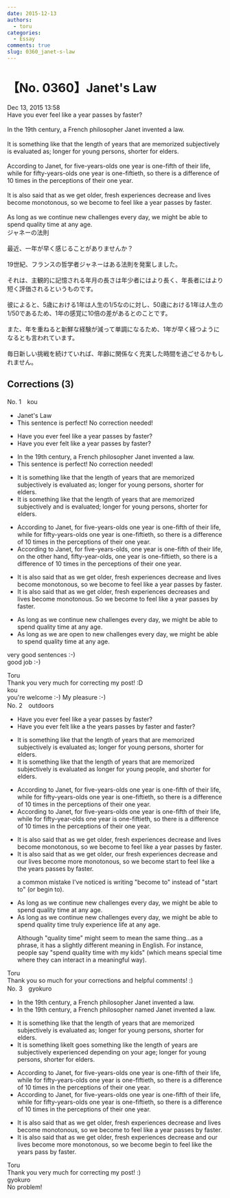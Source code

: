 ```yaml
---
date: 2015-12-13
authors:
  - toru
categories:
  - Essay
comments: true
slug: 0360_janet-s-law
---
```


# 【No. 0360】Janet's Law
<div class="date">Dec 13, 2015 13:58</div>
<div id="post"><div id="body_show_ori">
Have you ever feel like a year passes by faster?<br/><br/>In the 19th century, a French philosopher Janet invented a law.<br/><br/>It is something like that the length of years that are memorized subjectively is evaluated as; longer for young persons, shorter for elders.<br/><br/>According to Janet, for five-years-olds one year is one-fifth of their life, while for fifty-years-olds one year is one-fiftieth, so there is a difference of 10 times in the perceptions of their one year.<br/><br/>It is also said that as we get older, fresh experiences decrease and lives become monotonous, so we become to feel like a year passes by faster.<br/><br/>As long as we continue new challenges every day, we might be able to spend quality time at any age.
</div></div>

<!-- more -->

<div id="post_ja"><div id="body_show_mo">
ジャネーの法則<br/><br/>最近、一年が早く感じることがありませんか？<br/><br/>19世紀、フランスの哲学者ジャネーはある法則を発案しました。<br/><br/>それは、主観的に記憶される年月の長さは年少者にはより長く、年長者にはより短く評価されるというものです。<br/><br/>彼によると、5歳における1年は人生の1/5なのに対し、50歳における1年は人生の1/50であるため、1年の感覚に10倍の差があるとのことです。<br/><br/>また、年を重ねると新鮮な経験が減って単調になるため、1年が早く経つようになるとも言われています。<br/><br/>毎日新しい挑戦を続けていれば、年齢に関係なく充実した時間を過ごせるかもしれません。
</div></div>

## Corrections (3)
<div id="block"><div class="first_name"> No. 1　<span class="just_name">kou</span></div><div id="block2">
<ul class="correction_field">
<li class="incorrect">Janet's Law</li>
<li class="corrected perfect">This sentence is perfect! No correction needed!</li>
</ul>
<ul class="correction_field">
<li class="incorrect">Have you ever feel like a year passes by faster?</li>
<li class="corrected correct">
Have you ever felt like a year passes by faster?
</li>
</ul>
<ul class="correction_field">
<li class="incorrect">In the 19th century, a French philosopher Janet invented a law.</li>
<li class="corrected perfect">This sentence is perfect! No correction needed!</li>
</ul>
<ul class="correction_field">
<li class="incorrect">It is something like that the length of years that are memorized subjectively is evaluated as; longer for young persons, shorter for elders.</li>
<li class="corrected correct">
It is something like that the length of years that are memorized subjectively and is evaluated; longer for young persons, shorter for elders.
</li>
</ul>
<ul class="correction_field">
<li class="incorrect">According to Janet, for five-years-olds one year is one-fifth of their life, while for fifty-years-olds one year is one-fiftieth, so there is a difference of 10 times in the perceptions of their one year.</li>
<li class="corrected correct">
According to Janet, for five-years-olds, one year is one-fifth of their life, on the other hand, fifty-year-olds, one year is one-fiftieth, so there is a difference of 10 times in the perceptions of their one year.
</li>
</ul>
<ul class="correction_field">
<li class="incorrect">It is also said that as we get older, fresh experiences decrease and lives become monotonous, so we become to feel like a year passes by faster.</li>
<li class="corrected correct">
It is also said that as we get older, fresh experiences decreases and lives become monotonous. So we become to feel like a year passes by faster.
</li>
</ul>
<ul class="correction_field">
<li class="incorrect">As long as we continue new challenges every day, we might be able to spend quality time at any age.</li>
<li class="corrected correct">
As long as we are open to new challenges every day, we might be able to spend quality time at any age.
</li>
</ul>
<p class="comment_small">
 very good sentences :-)
 <br/>
 good job :-)
</p>

</div><div class="name"><span class="just_name">Toru</span><br>
Thank you very much for correcting my post! :D
</div>
<div class="name"><span class="just_name">kou</span><br>
you're welcome :-) My pleasure :-)
</div>
</div>
<div id="block"><div class="first_name"> No. 2　<span class="just_name">outdoors</span></div><div id="block2">
<ul class="correction_field">
<li class="incorrect">Have you ever feel like a year passes by faster?</li>
<li class="corrected correct">
Have you ever fe<span class="f_blue">lt</span> like <span class="sline">a</span> <span class="f_blue">the </span>year<span class="f_blue">s</span> pass<span class="sline">es</span> by faster <span class="f_blue">and faster</span>?
</li>
</ul>
<ul class="correction_field">
<li class="incorrect">It is something like that the length of years that are memorized subjectively is evaluated as; longer for young persons, shorter for elders.</li>
<li class="corrected correct">
It is something like <span class="sline">that</span> the length of years that are memorized subjectively is evaluated as longer for young p<span class="f_blue">eople</span>, <span class="f_blue">and </span>shorter for elders.
</li>
</ul>
<ul class="correction_field">
<li class="incorrect">According to Janet, for five-years-olds one year is one-fifth of their life, while for fifty-years-olds one year is one-fiftieth, so there is a difference of 10 times in the perceptions of their one year.</li>
<li class="corrected correct">
According to Janet, for five-years-olds one year is one-fifth of their life, while for fifty-year-olds one year is one-fiftieth, so there is a difference of 10 times in the perception<span class="sline">s</span> of their one year.
</li>
</ul>
<ul class="correction_field">
<li class="incorrect">It is also said that as we get older, fresh experiences decrease and lives become monotonous, so we become to feel like a year passes by faster.</li>
<li class="corrected correct">
It is also said that as we get older, <span class="f_blue">our </span>fresh experiences decrease and <span class="f_blue">our </span>lives become <span class="f_blue">more </span>monotonous, so we <span class="sline">become</span> <span class="f_blue">start </span>to feel like <span class="sline">a</span> <span class="f_blue">the </span>year<span class="f_blue">s</span> pass<span class="sline">es</span> by faster.
<p class="correction_comment">a common mistake I've noticed is writing "become to" instead of "start to" (or begin to).</p>
</li>
</ul>
<ul class="correction_field">
<li class="incorrect">As long as we continue new challenges every day, we might be able to spend quality time at any age.</li>
<li class="corrected correct">
As long as we continue new challenges every day, we might be able to <span class="sline">spend quality time</span> <span class="f_blue">truly experience life </span>at any age.
<p class="correction_comment">Although "quality time" might seem to mean the same thing...as a phrase, it has a slightly different meaning in English. For instance, people say "spend quality time with my kids" (which means special time where they can interact in a meaningful way).</p>
</li>
</ul>
</div><div class="name"><span class="just_name">Toru</span><br>
Thank you so much for your corrections and helpful comments! :)
</div>
</div>
<div id="block"><div class="first_name"> No. 3　<span class="just_name">gyokuro</span></div><div id="block2">
<ul class="correction_field">
<li class="incorrect">In the 19th century, a French philosopher Janet invented a law.</li>
<li class="corrected correct">
In the 19th century, a French philosopher <span class="f_blue">named </span>Janet invented a law.
</li>
</ul>
<ul class="correction_field">
<li class="incorrect">It is something like that the length of years that are memorized subjectively is evaluated as; longer for young persons, shorter for elders.</li>
<li class="corrected correct">
<span class="sline">It is something like</span><span class="f_blue">It goes something like</span> the length of years are subjectively experienced depending on your age; longer for young persons, shorter for elders.
</li>
</ul>
<ul class="correction_field">
<li class="incorrect">According to Janet, for five-years-olds one year is one-fifth of their life, while for fifty-years-olds one year is one-fiftieth, so there is a difference of 10 times in the perceptions of their one year.</li>
<li class="corrected correct">
According to Janet, for five-years-olds one year is one-fifth of their life, while for fifty-years-olds one year is one-fiftieth, so there is a difference of 10 times in the perception<span class="sline">s</span> of their one year.
</li>
</ul>
<ul class="correction_field">
<li class="incorrect">It is also said that as we get older, fresh experiences decrease and lives become monotonous, so we become to feel like a year passes by faster.</li>
<li class="corrected correct">
It is also said that as we get older, fresh experiences decrease and <span class="f_red">our</span> lives become <span class="f_blue">more </span>monotonous, so we <span class="f_red"><span class="sline">become </span> begin </span>to feel like <span class="f_blue">the years pass by faster.</span>
</li>
</ul>
</div><div class="name"><span class="just_name">Toru</span><br>
Thank you very much for correcting my post! :)
</div>
<div class="name"><span class="just_name">gyokuro</span><br>
No problem!
</div>
</div>
